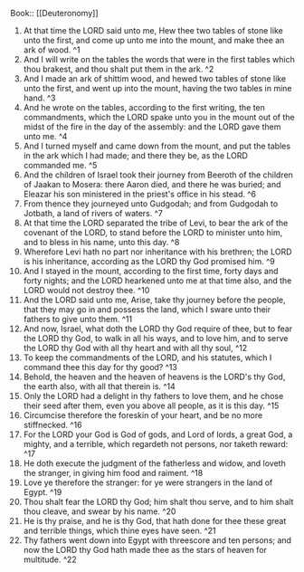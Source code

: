  Book:: [[Deuteronomy]]
 1. At that time the LORD said unto me, Hew thee two tables of stone like unto the first, and come up unto me into the mount, and make thee an ark of wood. ^1
 2. And I will write on the tables the words that were in the first tables which thou brakest, and thou shalt put them in the ark. ^2
 3. And I made an ark of shittim wood, and hewed two tables of stone like unto the first, and went up into the mount, having the two tables in mine hand. ^3
 4. And he wrote on the tables, according to the first writing, the ten commandments, which the LORD spake unto you in the mount out of the midst of the fire in the day of the assembly: and the LORD gave them unto me. ^4
 5. And I turned myself and came down from the mount, and put the tables in the ark which I had made; and there they be, as the LORD commanded me. ^5
 6. And the children of Israel took their journey from Beeroth of the children of Jaakan to Mosera: there Aaron died, and there he was buried; and Eleazar his son ministered in the priest's office in his stead. ^6
 7. From thence they journeyed unto Gudgodah; and from Gudgodah to Jotbath, a land of rivers of waters. ^7
 8. At that time the LORD separated the tribe of Levi, to bear the ark of the covenant of the LORD, to stand before the LORD to minister unto him, and to bless in his name, unto this day. ^8
 9. Wherefore Levi hath no part nor inheritance with his brethren; the LORD is his inheritance, according as the LORD thy God promised him. ^9
 10. And I stayed in the mount, according to the first time, forty days and forty nights; and the LORD hearkened unto me at that time also, and the LORD would not destroy thee. ^10
 11. And the LORD said unto me, Arise, take thy journey before the people, that they may go in and possess the land, which I sware unto their fathers to give unto them. ^11
 12. And now, Israel, what doth the LORD thy God require of thee, but to fear the LORD thy God, to walk in all his ways, and to love him, and to serve the LORD thy God with all thy heart and with all thy soul, ^12
 13. To keep the commandments of the LORD, and his statutes, which I command thee this day for thy good? ^13
 14. Behold, the heaven and the heaven of heavens is the LORD's thy God, the earth also, with all that therein is. ^14
 15. Only the LORD had a delight in thy fathers to love them, and he chose their seed after them, even you above all people, as it is this day. ^15
 16. Circumcise therefore the foreskin of your heart, and be no more stiffnecked. ^16
 17. For the LORD your God is God of gods, and Lord of lords, a great God, a mighty, and a terrible, which regardeth not persons, nor taketh reward: ^17
 18. He doth execute the judgment of the fatherless and widow, and loveth the stranger, in giving him food and raiment. ^18
 19. Love ye therefore the stranger: for ye were strangers in the land of Egypt. ^19
 20. Thou shalt fear the LORD thy God; him shalt thou serve, and to him shalt thou cleave, and swear by his name. ^20
 21. He is thy praise, and he is thy God, that hath done for thee these great and terrible things, which thine eyes have seen. ^21
 22. Thy fathers went down into Egypt with threescore and ten persons; and now the LORD thy God hath made thee as the stars of heaven for multitude. ^22

